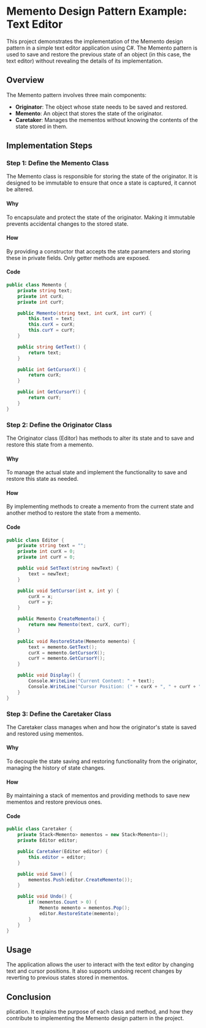 
# Memento Design Pattern Example: Text Editor

This project demonstrates the implementation of the Memento design pattern in a simple text editor application using C#. The Memento pattern is used to save and restore the previous state of an object (in this case, the text editor) without revealing the details of its implementation.

## Overview

The Memento pattern involves three main components:

- **Originator**: The object whose state needs to be saved and restored.
- **Memento**: An object that stores the state of the originator.
- **Caretaker**: Manages the mementos without knowing the contents of the state stored in them.

## Implementation Steps

### Step 1: Define the Memento Class

The Memento class is responsible for storing the state of the originator. It is designed to be immutable to ensure that once a state is captured, it cannot be altered.

#### Why
To encapsulate and protect the state of the originator. Making it immutable prevents accidental changes to the stored state.

#### How
By providing a constructor that accepts the state parameters and storing these in private fields. Only getter methods are exposed.

#### Code
```csharp
public class Memento {
    private string text;
    private int curX;
    private int curY;

    public Memento(string text, int curX, int curY) {
        this.text = text;
        this.curX = curX;
        this.curY = curY;
    }

    public string GetText() {
        return text;
    }

    public int GetCursorX() {
        return curX;
    }

    public int GetCursorY() {
        return curY;
    }
}
```

### Step 2: Define the Originator Class

The Originator class (Editor) has methods to alter its state and to save and restore this state from a memento.

#### Why
To manage the actual state and implement the functionality to save and restore this state as needed.

#### How
By implementing methods to create a memento from the current state and another method to restore the state from a memento.

#### Code
```csharp
public class Editor {
    private string text = "";
    private int curX = 0;
    private int curY = 0;

    public void SetText(string newText) {
        text = newText;
    }

    public void SetCursor(int x, int y) {
        curX = x;
        curY = y;
    }

    public Memento CreateMemento() {
        return new Memento(text, curX, curY);
    }

    public void RestoreState(Memento memento) {
        text = memento.GetText();
        curX = memento.GetCursorX();
        curY = memento.GetCursorY();
    }

    public void Display() {
        Console.WriteLine("Current Content: " + text);
        Console.WriteLine("Cursor Position: (" + curX + ", " + curY + ")");
    }
}
```

### Step 3: Define the Caretaker Class

The Caretaker class manages when and how the originator's state is saved and restored using mementos.

#### Why
To decouple the state saving and restoring functionality from the originator, managing the history of state changes.

#### How
By maintaining a stack of mementos and providing methods to save new mementos and restore previous ones.

#### Code
```csharp
public class Caretaker {
    private Stack<Memento> mementos = new Stack<Memento>();
    private Editor editor;

    public Caretaker(Editor editor) {
        this.editor = editor;
    }

    public void Save() {
        mementos.Push(editor.CreateMemento());
    }

    public void Undo() {
        if (mementos.Count > 0) {
            Memento memento = mementos.Pop();
            editor.RestoreState(memento);
        }
    }
}
```

## Usage

The application allows the user to interact with the text editor by changing text and cursor positions. It also supports undoing recent changes by reverting to previous states stored in mementos.

## Conclusion

plication. It explains the purpose of each class and method, and how they contribute to implementing the Memento design pattern in the project.